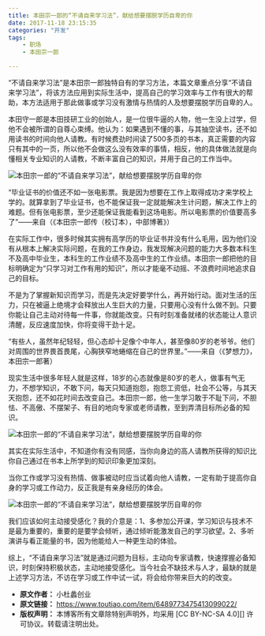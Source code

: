 ```yaml
---
title: 本田宗一郎的“不请自来学习法”，献给想要摆脱学历自卑的你
date: 2017-11-18 23:15:35
categories: "开发"
tags:
	- 职场
	- 本田宗一郎

---
```


“不请自来学习法”是本田宗一郎独特自有的学习方法，本篇文章重点分享“不请自来学习法”，将该方法应用到实际生活中，提高自己的学习效率与工作有很大的帮助，本方法适用于那此做事或学习没有激情与热情的人及想要摆脱学历自卑的人。

本田守一郎是本田技研工业的创始人，是一位很牛逼的人物，他一生没上过学，但他不会被所谓的自尊心束缚。他认为：如果遇到不懂的事，与其抽空读书，还不如用读书的时间向他人请教。有时候费劲时间读了500多页的书本，真正需要的内容只有其中的一页，所以他不会做这么没有效率的事情，相反，他的具体做法就是向懂相关专业知识的人请教，不断丰富自己的知识，并用于自己的工作当中。

![本田宗一郎的“不请自来学习法”，献给想要摆脱学历自卑的你][JMBQ-NFUI-M6VZ.jpg]

“毕业证书的价值还不如一张电影票。我是因为想要在工作上取得成功才来学校上学的。就算拿到了毕业证书，也不能保证我一定就能解决生计问题，解决工作上的难题。但有张电影票，至少还能保证我能看到这场电影。所以电影票的价值要高多了”——来自（《本田宗一郎传（校订本），中部博著》）

在实际工作中，很多时候其实拥有高学历的毕业证书并没有什么毛用，因为他们没有从根本上解决实际问题，在我的工作身边，我发现解决问题的能力大多数本科生不及高中毕业生，本科生的工作业绩不及高中生的工作业绩。本田宗一郎把他的目标明确定为“只学习对工作有用的知识”，所以才能毫不动摇、不浪费时间地追求自己的目标。

不是为了掌握新知识而学习，而是先决定好要学什么，再开始行动。面对生活的压力，只在被逼上绝境才会释放出人生巨大的力量，只要用心没有什么做不到。只要你能让自己主动对待每一件事，你就能改变。只有时刻准备就绪的状态能让人意识清醒，反应速度加快，你将变得干劲十足。

“有些人，虽然年纪轻轻，但心态却十足像个中年人，甚至像80岁的老爷爷。他们对周围的世界畏首畏尾，心胸狭窄地蜷缩在自己的世界里。”——来自（《梦想力》，本田宗一郎著）

现实生活中很多年轻人就是这样，18岁的心态就像是80岁的老人，做事有气无力，不想学知识，不敢下问，每天只知道抱怨，抱怨工资低，社会不公等，与其天天抱怨，还不如花时间去改变自己。本田宗一郎，他一生学习敢于不耻下问，不胆怯、不高傲、不摆架子、有目的地向专家或老师请教，至到弄清目标所必备的知识。

![本田宗一郎的“不请自来学习法”，献给想要摆脱学历自卑的你][AU2Y-NIYY-QMUV.jpg]

其实在实际生活中，不知道你有没有同感，当你向身边的高人请教所获得的知识比你自己通过在书本上所学到的知识印象更加深刻。

当你工作或学习没有热情、做事被动时应当试着向他人请教，一定有助于提高你自身的学习或工作动力，反正我是有亲身经历的体会。

![本田宗一郎的“不请自来学习法”，献给想要摆脱学历自卑的你][IJMB-YBFZ-QYRY.jpg]

我们应该如何主动接受感化？我的介意是：1、多参加公开课，学习知识与技术不是最为重要的，重要的是要学会倾听，通过倾听能激发自己的学习欲望。2、多听演讲与看正能量的书，因为他能给人一种更生动的体验。

综上，“不请自来学习法”就是通过问题为目标，主动向专家请教，快速撑握必备知识，时刻保持积极状态，主动地接受感化。当今社会不缺技术与人才，最缺的就是上述学习方法，不访在学习或工作中试一试，将会给你带来巨大的的改变。


[JMBQ-NFUI-M6VZ.jpg]: /pro/os/crawler/JMBQ-NFUI-M6VZ.jpg
[AU2Y-NIYY-QMUV.jpg]: /pro/os/crawler/AU2Y-NIYY-QMUV.jpg
[IJMB-YBFZ-QYRY.jpg]: /pro/os/crawler/IJMB-YBFZ-QYRY.jpg
 *  **原文作者：** 小杜蠡创业
 *  **原文链接：** https://www.toutiao.com/item/6489773475413099022/
 *  **版权声明：** 本博客所有文章除特别声明外，均采用 [CC BY-NC-SA 4.0][] 许可协议。转载请注明出处。
